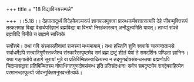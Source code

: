 +++
title = "18 विद्याविनयसम्पन्ने"

+++
।।5.18।। देहपातादूर्ध्वं विदेहकैवल्यरूपं ज्ञानफलमुक्त्वा
प्रारब्धकर्मवशात्सत्यपि देहे जीवन्मुक्तिरूपं तत्फलमाह विद्या
वेदार्थपरिज्ञानं ब्रह्मविद्या वा विनयो निरहंकारत्वम् अनौद्धृत्यमिति
यावत्। ताभ्यां संपन्ने ब्रह्मविदि विनीते च ब्राह्मणे सात्त्विके  
  
सर्वोत्तमे। तथा गवि संस्कारहीनायां राजस्यां मध्यमायाम्। तथा हस्तिनि शुनि
श्वपाके चात्यन्ततामसे सर्वाधर्मेऽपि सत्त्वादिगुणैस्तज्जैश्च
संस्कारैरस्पृष्टमेव समं ब्रह्म द्रष्टुं शीलं येषां ते समदर्शिनः पण्डिता
ज्ञानिनः। यथा गङ्गातोये तडागे सुरायां मूत्रे वा प्रतिबिम्बितस्यादित्यस्य
न तद्गुणदोषसंबन्धस्तथा ब्रह्मणोऽपि चिदामासद्वारा प्रतिबिम्बितस्य
नोपाधिगतगुणदोषसंबन्ध इति प्रतिसंदधानाः सर्वत्र समदृष्ट्यैव
रागद्वेषराहित्येन परमानन्दस्फूर्त्या जीवन्मुक्तिमनुभवन्तीत्यर्थः।
